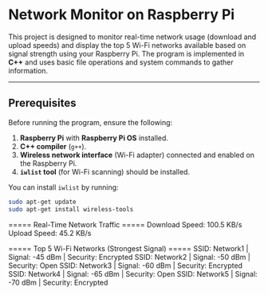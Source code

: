 # **Network Monitor on Raspberry Pi**

This project is designed to monitor real-time network usage (download and upload speeds) and display the top 5 Wi-Fi networks available based on signal strength using your Raspberry Pi. The program is implemented in **C++** and uses basic file operations and system commands to gather information.

---

## **Prerequisites**

Before running the program, ensure the following:

1. **Raspberry Pi** with **Raspberry Pi OS** installed.
2. **C++ compiler** (`g++`).
3. **Wireless network interface** (Wi-Fi adapter) connected and enabled on the Raspberry Pi.
4. **`iwlist` tool** (for Wi-Fi scanning) should be installed.
   
You can install `iwlist` by running:

```bash
sudo apt-get update
sudo apt-get install wireless-tools

```
===== Real-Time Network Traffic =====
Download Speed: 100.5 KB/s
Upload Speed:   45.2 KB/s

===== Top 5 Wi-Fi Networks (Strongest Signal) =====
SSID: Network1 | Signal: -45 dBm | Security: Encrypted
SSID: Network2 | Signal: -50 dBm | Security: Open
SSID: Network3 | Signal: -60 dBm | Security: Encrypted
SSID: Network4 | Signal: -65 dBm | Security: Open
SSID: Network5 | Signal: -70 dBm | Security: Encrypted

